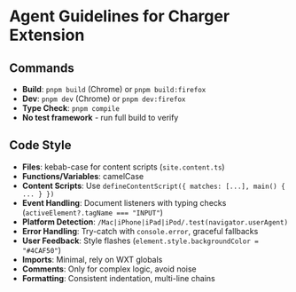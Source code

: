 # Agent Guidelines for Charger Extension

## Commands
- **Build**: `pnpm build` (Chrome) or `pnpm build:firefox`
- **Dev**: `pnpm dev` (Chrome) or `pnpm dev:firefox`
- **Type Check**: `pnpm compile`
- **No test framework** - run full build to verify

## Code Style
- **Files**: kebab-case for content scripts (`site.content.ts`)
- **Functions/Variables**: camelCase
- **Content Scripts**: Use `defineContentScript({ matches: [...], main() { ... } })`
- **Event Handling**: Document listeners with typing checks (`activeElement?.tagName === "INPUT"`)
- **Platform Detection**: `/Mac|iPhone|iPad|iPod/.test(navigator.userAgent)`
- **Error Handling**: Try-catch with `console.error`, graceful fallbacks
- **User Feedback**: Style flashes (`element.style.backgroundColor = "#4CAF50"`)
- **Imports**: Minimal, rely on WXT globals
- **Comments**: Only for complex logic, avoid noise
- **Formatting**: Consistent indentation, multi-line chains